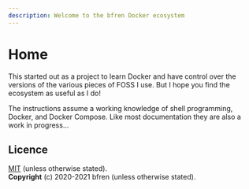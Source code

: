 ```yaml
---
description: Welcome to the bfren Docker ecosystem
---
```


# Home

This started out as a project to learn Docker and have control over the versions of the various pieces of FOSS I use. But I hope you find the ecosystem as useful as I do!

The instructions assume a working knowledge of shell programming, Docker, and Docker Compose.  Like most documentation they are also a work in progress...

## Licence

[MIT](https://mit.bfren.dev/2020) (unless otherwise stated).\
**Copyright** (c) 2020-2021 bfren (unless otherwise stated).
